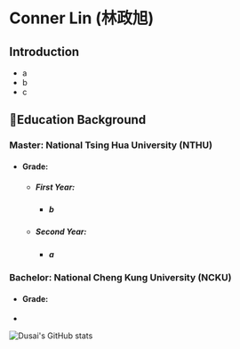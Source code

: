 # Conner Lin (林政旭)
## Introduction
- a
- b
- c
## :blue_book:Education Background
### Master: National Tsing Hua University (NTHU)
- #### Grade:
  - ##### First Year:
    - ##### b
  - ##### Second Year:
    - ##### a
### Bachelor: National Cheng Kung University (NCKU)
- #### Grade:

- 
![Dusai's GitHub stats](https://github-readme-stats.vercel.app/api?username=conner1231230)
